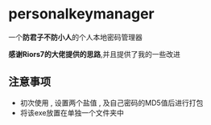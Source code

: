 # personalkeymanager
一个**防君子不防小人**的个人本地密码管理器

**感谢Riors7的大佬提供的思路**,并且提供了我的一些改进
## 注意事项
* 初次使用 , 设置两个盐值 , 及自己密码的MD5值后进行打包
* 将该exe放置在单独一个文件夹中
